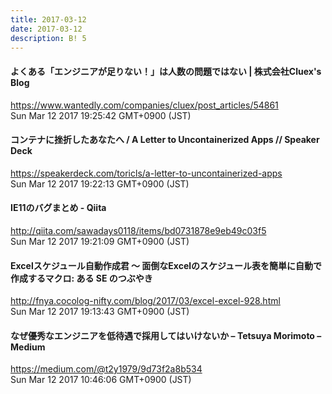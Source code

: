 ```yaml
---
title: 2017-03-12
date: 2017-03-12
description: B! 5
---
```


#### よくある「エンジニアが足りない！」は人数の問題ではない | 株式会社Cluex's Blog
https://www.wantedly.com/companies/cluex/post_articles/54861<br>
Sun Mar 12 2017 19:25:42 GMT+0900 (JST)<br>


#### コンテナに挫折したあなたへ / A Letter to Uncontainerized Apps // Speaker Deck
https://speakerdeck.com/toricls/a-letter-to-uncontainerized-apps<br>
Sun Mar 12 2017 19:22:13 GMT+0900 (JST)<br>


#### IE11のバグまとめ - Qiita
http://qiita.com/sawadays0118/items/bd0731878e9eb49c03f5<br>
Sun Mar 12 2017 19:21:09 GMT+0900 (JST)<br>


#### Excelスケジュール自動作成君 ～ 面倒なExcelのスケジュール表を簡単に自動で作成するマクロ: ある SE のつぶやき
http://fnya.cocolog-nifty.com/blog/2017/03/excel-excel-928.html<br>
Sun Mar 12 2017 19:13:43 GMT+0900 (JST)<br>


#### なぜ優秀なエンジニアを低待遇で採用してはいけないか – Tetsuya Morimoto – Medium
https://medium.com/@t2y1979/9d73f2a8b534<br>
Sun Mar 12 2017 10:46:06 GMT+0900 (JST)<br>


